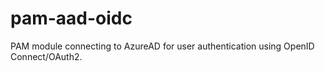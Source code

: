 # pam-aad-oidc
PAM module connecting to AzureAD for user authentication using OpenID Connect/OAuth2.

